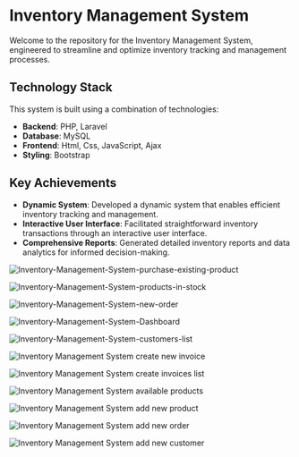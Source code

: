 # Inventory Management System

Welcome to the repository for the Inventory Management System, engineered to streamline and optimize inventory tracking and management processes.

## Technology Stack

This system is built using a combination of technologies:
- **Backend**: PHP, Laravel
- **Database**: MySQL
- **Frontend**: Html, Css, JavaScript, Ajax
- **Styling**: Bootstrap

## Key Achievements

- **Dynamic System**: Developed a dynamic system that enables efficient inventory tracking and management.
- **Interactive User Interface**: Facilitated straightforward inventory transactions through an interactive user interface.
- **Comprehensive Reports**: Generated detailed inventory reports and data analytics for informed decision-making.


![Inventory-Management-System-purchase-existing-product](https://github.com/mzkriam/Inventory_Management_System/assets/73972415/c3742a06-9324-4762-8605-7f562865f7ec)


![Inventory-Management-System-products-in-stock](https://github.com/mzkriam/Inventory_Management_System/assets/73972415/1ea20e2c-09f3-421c-982b-83e4765dc028)


![Inventory-Management-System-new-order](https://github.com/mzkriam/Inventory_Management_System/assets/73972415/13f5af15-5f82-4bf7-94fe-6a770c561b08)


![Inventory-Management-System-Dashboard](https://github.com/mzkriam/Inventory_Management_System/assets/73972415/8b0686f1-9acd-43e4-91c6-f54cf848b25e)


![Inventory-Management-System-customers-list](https://github.com/mzkriam/Inventory_Management_System/assets/73972415/cfe4b1d2-a283-4db1-9d1d-947bf36cb25b)


![Inventory Management System create new invoice](https://github.com/mzkriam/Inventory_Management_System/assets/73972415/3e6eb73b-e99c-4d8b-81df-92ddcaf6edbf)


![Inventory Management System create invoices list](https://github.com/mzkriam/Inventory_Management_System/assets/73972415/014e50e0-c8e1-4cdb-80b8-f1c0bca588a5)


![Inventory Management System available products](https://github.com/mzkriam/Inventory_Management_System/assets/73972415/2c8d3ee2-97ac-4144-8e16-a1fc40d91d53)


![Inventory Management System add new product](https://github.com/mzkriam/Inventory_Management_System/assets/73972415/dcda3b0b-5ccc-4b81-9790-8f272f126c1e)


![Inventory Management System add new order](https://github.com/mzkriam/Inventory_Management_System/assets/73972415/25b1b8e5-e14c-4dd8-abbd-50be9cf7b985)


![Inventory Management System add new customer](https://github.com/mzkriam/Inventory_Management_System/assets/73972415/dc7a2bde-eeb3-44bc-84f5-94c19b47d5af)
